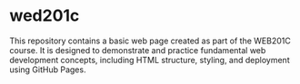 # wed201c
This repository contains a basic web page created as part of the WEB201C course. It is designed to demonstrate and practice fundamental web development concepts, including HTML structure, styling, and deployment using GitHub Pages.
